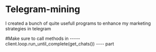 # Telegram-mining
I created a bunch of quite usefull programs to enhance my marketing strategies in telegram 

#Make sure to call methods in ----- client.loop.run_until_complete(get_chats())   ---- part
